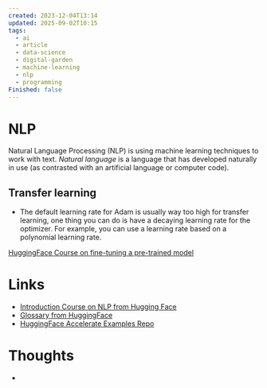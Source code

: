 ```yaml
---
created: 2023-12-04T13:14
updated: 2025-09-02T10:15
tags:
  - ai
  - article
  - data-science
  - digital-garden
  - machine-learning
  - nlp
  - programming
Finished: false
---
```


# NLP

Natural Language Processing (NLP) is using machine learning techniques to work with text. 
*Natural language* is a language that has developed naturally in use (as contrasted with an artificial language or computer code).


## Transfer learning


- The default learning rate for Adam is usually way too high for transfer learning, one thing you can do is have a decaying learning rate for the optimizer.  For example, you can use a learning rate based on a polynomial learning rate. 

[HuggingFace Course on fine-tuning a pre-trained model](https://huggingface.co/docs/transformers/training)


# Links
- [Introduction Course on NLP from Hugging Face](https://huggingface.co/learn/nlp-course/chapter0/1?fw=pt)
- [Glossary from HuggingFace](https://huggingface.co/docs/transformers/glossary#attention-mask)
- [HuggingFace Accelerate Examples Repo](https://github.com/huggingface/accelerate/tree/main/examples)

# Thoughts 
- 


